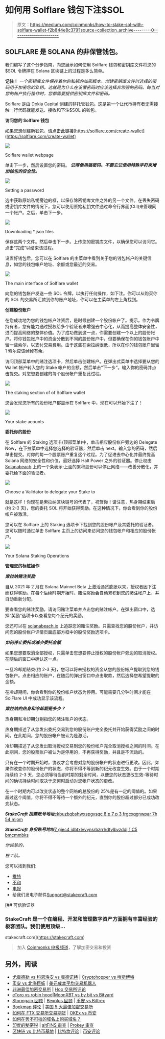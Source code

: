 # 如何用 Solflare 钱包下注$SOL

> 原文：<https://medium.com/coinmonks/how-to-stake-sol-with-solflare-wallet-f2b844e8c379?source=collection_archive---------0----------------------->

## SOLFLARE 是 SOLANA 的非保管钱包。

我们编写了这个分步指南，向您展示如何使用 Solflare 钱包和密钥库文件将您的$SOL 令牌押在 Solana 区块链上的过程是多么简单。

**记住！** *一个密钥库文件保存着你的私钥的加密版本。创建密钥库文件时选择的密码用于加密您的私钥。这就是为什么在设置密码时应该选择非常强的密码。每当对您的帐户执行操作时，您都需要提供密钥库文件和密码。*

Solflare 是由 Dokia Capital 创建的非托管钱包。这是第一个让代币持有者无需接触一行代码就能发送、接收和下注$SOL 的钱包。

**访问您的 Solflare 钱包**

如果您想创建新钱包，请点击此链接[https://solflare.com/create-wallet](https://solflare.com/create-wallet)

![](img/157c9585a06a5fb8ee8fa7cd90b00a7b.png)

Solflare wallet webpage

单击下一步，然后设置您的密码。 ***记得使用强密码。不要忘记使用特殊字符来增加钱包的安全性。***

![](img/3fe2c3a600c1140c611ebd56b6790ddd.png)

Setting a password

选中获取原始私钥旁边的框，以保存除密钥库文件之外的另一个文件。在丢失密码或密钥库文件的情况下，您可以使用原始私钥文件通过命令行界面(CLI)来管理同一个帐户。之后，单击下一步。

![](img/a183ddbc14d6664fca4dfdda758c455c.png)

Downloading *.json files

保存这两个文件。然后单击下一步。上传您的密钥库文件，以确保您可以访问它。点击“完成”以结束该过程。

设置好钱包后，您可以在 Solflare 的主菜单中看到关于您的钱包帐户的关键信息，如您的钱包帐户地址、余额或您最近的交易。

![](img/06d1748c098618524ab80329dad8e2e6.png)

The main interface of Solflare wallet

向您的钱包帐户发送一些 SOL 令牌，以执行任何操作，如下注。你可以从购买你的 SOL 的交易所汇款到你的账户地址，你可以在主菜单的左上角找到。

**创建股份账户**

在您成功地为您的钱包帐户注资后，是时候创建一个股份帐户了。提示。作为令牌持有者，您有能力通过授权给多个验证者来增强去中心化，从而提高整体安全性，进而提高网络的整体价值。为了成功做到这一点，你需要创建一个以上的股份帐户。将你钱包账户中的资金分散到不同的股份账户中，但要确保在你的钱包账户中留一些索尔，以支付交易费用。由于这些在索拉纳很低，所以在你的钱包账户里留 1 索尔应该绰绰有余。

访问顶部菜单中的赌注选项卡，然后单击创建帐户。在弹出式菜单中选择要从您的 Wallet 帐户转入您的 Stake 帐户的金额，然后单击“下一步”。输入你的密码并点击提交。对您想要创建的每个股份帐户重复此过程。

![](img/096d112cc883128b6f0a0d5ad207c440.png)

The staking section of of Solflare wallet

您会发现您所有的股份帐户都显示在 Solflare 中，现在可以开始下注了！

![](img/8c1e77eb108fb66cecca43b20c8364c5.png)

Your stake acounts

**委托你的股份**

在 Solflare 的 Staking 选项卡(顶部菜单)中，单击相应股份帐户旁边的 Delegate Now，在下拉菜单中选择您选择的验证器，然后单击 next。输入您的密码，然后单击提交。对你的每一个股票账户重复这个过程。为了促进去中心化并最终提高 Solana 网络的安全性和价值，最好选择 Halt Power 之外的验证器。停止权由 [Solanabeach](https://solanabeach.io/validators) 上的一个条表示:上面的累积股份可以停止网络——改善分散化，并委托给下面的验证者。

![](img/7d750507a23d713064b159dc1999b78f.png)

Choose a Validator to delegate your Stake to

就是这样！你现在是索拉纳区块链号的代表了，祝贺你！请注意，热身期结束后(约 2-3 天)，您的委托 SOL 将开始获得奖励。在这种情况下，你会看到你的股份帐户被激活。

您可以在 Solflare 上的 Staking 选项卡下找到您的股份帐户及其委托的验证者。您可以随时通过单击 Solflare 主页上的访问来访问您的钱包帐户和相应的股份帐户。

![](img/cd9d2cc1bc19c46919475ac4284d2e00.png)

Your Solana Staking Operations

**管理您的标桩操作**

***索拉纳赌注奖励***

自从 2021 年 2 月在 Solana Mainnet Beta 上激活通货膨胀以来，授权者因下注而获得奖励。在每个后续时期开始时，赌注奖励会自动累积到您的赌注帐户上，并自动重新分配。

要查看您的赌注奖励，请访问赌注菜单并点击您的赌注帐户。在弹出窗口中，选择“奖励”选项卡以查看您每个纪元的奖励。

您还可以在 [solanabeach.io](http://solanabeach.io/) 上追踪您的赌注奖励。只需查找您的股份帐户，并访问您的股份帐户详情页面底部方框中的股份奖励选项卡。

***如何停止委托或减少委托金额***

如果您想要取消全部授权，只需单击您想要停止授权的股份帐户旁边的取消授权。在随后的窗口中确认这一点。

一旦冷却期结束(约 2-3 天)，您可以将未授权的资金从您的股份帐户提取到您的钱包帐户。点击相应的账户，在随后的弹出窗口中点击取款，然后选择您希望提取的金额。

在冷却期间，你会看到你的股份帐户状态为停用。可能需要几分钟时间才能在 SolFlare UI 中成功显示该流程。

***索拉纳的热身和冷却期是多少？***

热身期和冷却期分别指您的赌注账户的状态。

热身期描述了从您发出委托交易到您的股份账户完全委托并开始获得奖励之间的时间。在此期间，您的股份帐户被认为是激活。

冷却期描述了从您发出取消授权交易到您的股份帐户完全取消授权之间的时间。在此期间，您的股票账户被认为是停用的，不再获得奖励，并且是不流动的。

只有在一个时期开始时，协议才会考虑对您的股份帐户的状态进行更改。因此，如果你改变你的股份帐户的状态，你将不得不等到新的纪元改变生效。由于一个时期持续约 2-3 天，您必须等待当前时期的剩余时间，以便您的状态更改生效-等待时间的确切持续时间取决于您何时启动对您帐户状态的更改。

在一个时期内可以改变状态的整个网络的总股份的 25%是有一定的阈值的。如果超过这个阈值，你将不得不等待一个额外的纪元，直到你的股份超过部分已成功改变状态。

***StakeCraft 投票账号地址***[ckbuzbqbshwxspgvsqc 8 p 7 p 3 frgcxqgnwpar 7h 54 mjom](https://www.validators.app/vote_accounts/mainnet/CKBuZBQBsHwxSpgVsQC8p7p3fRgCxqGnwpAR7H54Mjom?locale=en)

***StakeCraft 身份账号地址***[7 gjec4 idbtxlvvynsrbzrrhdtylbyzddj 1 C5 bmcmmbks](https://www.validators.app/validators/mainnet/7Gjec4iDbTxLvVYNsRbZrrHdtyLByzdDJ1C5BmcMMBks?locale=en)

*你诚挚的，*

*桩工队。*

您可以找到我们:

*   [推特](https://twitter.com/stakecraft)
*   [不和](https://discord.gg/xkYnNYV4qH)
*   [电报](https://t.me/stakecraft)
*   给我们发电子邮件[Support@stakecraft.com](mailto:Support@stakecraft.com)

[](https://stakecraft.com) [## 可信验证器

### StakeCraft 是一个在编程、开发和管理数字资产方面拥有丰富经验的极客团队。我们使用顶级…

stakecraft.com](https://stakecraft.com) 

> 加入 [Coinmonks 电报频道](https://t.me/coincodecap)，了解加密交易和投资

## 另外，阅读

*   [尤霍德勒 vs 科恩洛安 vs 霍德诺特](/coinmonks/youhodler-vs-coinloan-vs-hodlnaut-b1050acde55a) | [Cryptohopper vs 哈斯博特](https://blog.coincodecap.com/cryptohopper-vs-haasbot)
*   [币安 vs 北海巨妖](https://blog.coincodecap.com/binance-vs-kraken) | [美元成本平均交易机器人](https://blog.coincodecap.com/pionex-dca-bot)
*   [非洲最佳加密交易所](https://blog.coincodecap.com/crypto-exchange-africa) | [Hoo 交易所评论](https://blog.coincodecap.com/hoo-exchange-review)
*   [eToro vs robin hood](https://blog.coincodecap.com/etoro-robinhood)|[MoonXBT vs by bit vs Bityard](https://blog.coincodecap.com/bybit-bityard-moonxbt)
*   [Stormgain 回顾](https://blog.coincodecap.com/stormgain-review) | [Bexplus 回顾](https://blog.coincodecap.com/bexplus-review) | [币安 vs Bittrex](https://blog.coincodecap.com/binance-vs-bittrex)
*   [Bookmap 评论](https://blog.coincodecap.com/bookmap-review-2021-best-trading-software) | [美国 5 大最佳加密交易所](https://blog.coincodecap.com/crypto-exchange-usa)
*   [如何在 FTX 交易所交易期货](https://blog.coincodecap.com/ftx-futures-trading) | [OKEx vs 币安](https://blog.coincodecap.com/okex-vs-binance)
*   [如何在势不可挡的域名上购买域名？](https://blog.coincodecap.com/buy-domain-on-unstoppable-domains)
*   [印度的秘密税](https://blog.coincodecap.com/crypto-tax-india) | [altFINS 审查](https://blog.coincodecap.com/altfins-review) | [Prokey 审查](/coinmonks/prokey-review-26611173c13c)
*   [区块链 vs 比特币基地](https://blog.coincodecap.com/blockfi-vs-coinbase) | [比特坎评论](https://blog.coincodecap.com/bitkan-review) | [币安评论](/coinmonks/binance-review-ee10d3bf3b6e)